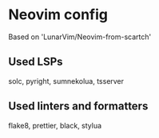 # Neovim config

Based on 'LunarVim/Neovim-from-scartch'

## Used LSPs

solc, pyright, sumnekolua, tsserver

## Used linters and formatters

flake8, prettier, black, stylua
